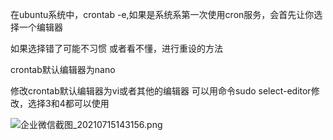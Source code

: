 在ubuntu系统中，crontab -e,如果是系统系第一次使用cron服务，会首先让你选择一个编辑器





如果选择错了可能不习惯 或者看不懂，进行重设的方法

crontab默认编辑器为nano

修改crontab默认编辑器为vi或者其他的编辑器 可以用命令sudo select-editor修改，选择3和4都可以使用

![企业微信截图_20210715143156.png](http://ww1.sinaimg.cn/large/007Xg1efgy1gshmf6vvscj60fn04st9d02.jpg)